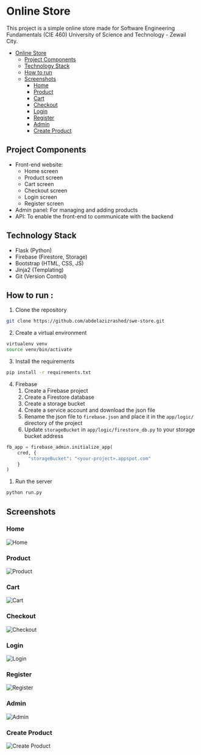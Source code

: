 # Online Store

This project is a simple online store made for Software Engineering Fundamentals (CIE 460) University of Science and Technology - Zewail City.

- [Online Store](#online-store)
  - [Project Components](#project-components)
  - [Technology Stack](#technology-stack)
  - [How to run](#how-to-run)
  - [Screenshots](#screenshots)
    - [Home](#home)
    - [Product](#product)
    - [Cart](#cart)
    - [Checkout](#checkout)
    - [Login](#login)
    - [Register](#register)
    - [Admin](#admin)
    - [Create Product](#create-product)


## Project Components

- Front-end website:
  - Home screen
  - Product screen
  - Cart screen
  - Checkout screen
  - Login screen
  - Register screen
- Admin panel: For managing and adding products
- API: To enable the front-end to communicate with the backend

## Technology Stack
- Flask (Python)
- Firebase (Firestore, Storage)
- Bootstrap (HTML, CSS, JS)
- Jinja2 (Templating)
- Git (Version Control)

## How to run :

1. Clone the repository
```bash
git clone https://github.com/abdelazizrashed/swe-store.git
```
2. Create a virtual environment
```bash
virtualenv venv
source venv/bin/activate
```
3. Install the requirements
```bash
pip install -r requirements.txt
```
4. Firebase
    1. Create a Firebase project
    2. Create a Firestore database
    3. Create a storage bucket
    4. Create a service account and download the json file
    5. Rename the json file to `firebase.json` and place it in the `app/logic/` directory of the project
    6. Update `storageBucket` in `app/logic/firestore_db.py` to your storage bucket address
```python
fb_app = firebase_admin.initialize_app(
    cred, {
        "storageBucket": "<your-project>.appspot.com"
    }
)
```
1. Run the server
```bash
python run.py
```

## Screenshots

### Home

![Home](resources/home.png)

### Product

![Product](resources/product.png)

### Cart

![Cart](resources/cart.png)

### Checkout

![Checkout](resources/checkout-success.png)

### Login

![Login](resources/login.png)

### Register

![Register](resources/register.png)

### Admin

![Admin](resources/admin.png)

### Create Product

![Create Product](resources/create-product.png)
